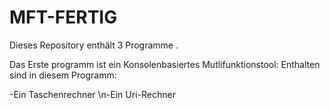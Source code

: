 # MFT-FERTIG
Dieses Repository enthält 3 Programme .

Das Erste programm ist ein Konsolenbasiertes Mutlifunktionstool:
Enthalten sind in diesem Programm:

  -Ein Taschenrechner
  \n-Ein Uri-Rechner
